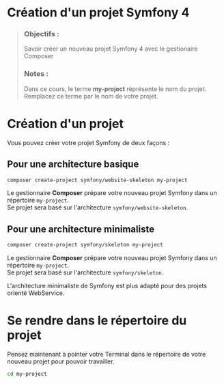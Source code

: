 # Création d'un projet Symfony 4
> ### Objectifs :
> Savoir créer un nouveau projet Symfony 4 avec le gestionaire Composer
> ### Notes :
> Dans ce cours, le terme **my-project** réprésente le nom du projet. Remplacez ce terme par le nom de votre projet.




# Création d'un projet 

Vous pouvez créer votre projet Symfony de deux façons :

## Pour une architecture basique

```bash
composer create-project symfony/website-skeleton my-project
```

Le gestionnaire **Composer** prépare votre nouveau projet Symfony dans un répertoire `my-project`.  
Se projet sera basé sur l'architecture `symfony/website-skeleton`.


## Pour une architecture minimaliste

```bash
composer create-project symfony/skeleton my-project
```

Le gestionnaire **Composer** prépare votre nouveau projet Symfony dans un répertoire `my-project`.  
Se projet sera basé sur l'architecture `symfony/skeleton`.

L'architecture minimaliste de Symfony est plus adapté pour des projets orienté WebService.




# Se rendre dans le répertoire du projet

Pensez maintenant à pointer votre Terminal dans le répertoire de votre nouveau projet pour pouvoir travailler.

```bash
cd my-project
```